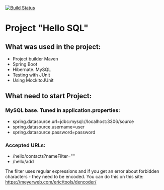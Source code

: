[![Build Status](https://travis-ci.com/dp-ua/hello-SQL.svg?branch=master)](https://travis-ci.com/dp-ua/hello-SQL)
# Project "Hello SQL"

## What was used in the project: 
* Project builder Maven
* Spring Boot
* Hibernate. MySQL 
* Testing with JUnit
* Using MockitoJUnit

## What need to start Project: 
###  MySQL base. Tuned in application.properties:
* spring.datasource.url=jdbc:mysql://localhost:3306/source  
* spring.datasource.username=user
* spring.datasource.password=password
### Accepted URLs:
* /hello/contacts?nameFilter=""
* /hello/add

The filter uses regular expressions and if you get an error about forbidden characters - they need to be encoded.
You can do this on this site: https://meyerweb.com/eric/tools/dencoder/
